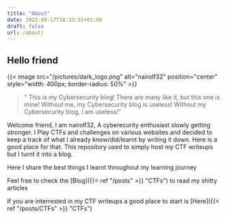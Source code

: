 ```yaml
---
title: "About"
date: 2022-09-17T18:33:31+01:00
draft: false
url: /about/
---
```


## Hello friend

{{< image src="/pictures/dark_logo.png" alt="nairolf32" position="center" style="width: 400px; border-radius: 50%" >}}

>" This is my Cybersecurity blog! There are many like it, but this one is mine! Without me, my Cybersecurity blog is useless! Without my Cybersecurity blog, I am useless!"

Welcome friend, I am nairolf32, A cyberecurity enthusiast slowly getting stronger. I Play CTFs and challenges on various websites and decided to keep a track of what I already know/did/learnt by writing it down. Here is a good place for that. This repository used to simply host my CTF writeups but I turnt it into a blog.

Here I share the best things I learnt throughout my learning journey

Feel free to check the [Blog]({{< ref "/posts" >}} "CTFs") to read my shitty articles

If you are interrested in my CTF writeups a good place to start is [Here]({{< ref "/posts/CTFs" >}} "CTFs")
